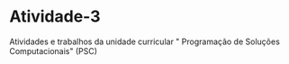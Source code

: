 # Atividade-3
Atividades e trabalhos da unidade curricular " Programação de Soluções Computacionais" (PSC)
